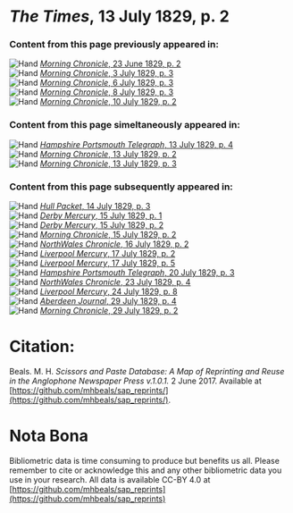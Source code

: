 # *The Times*, 13 July 1829, p. 2  
  
### Content from this page previously appeared in:  
![Hand](http://scissorsandpaste.net/wp-content/uploads/2017/06/smallhandpointer.png) [*Morning Chronicle*, 23 June 1829, p. 2](https://mhbeals.github.io/sap_html/Morning-Chronicle/Morning-Chronicle-23-June-1829-p-2)  
![Hand](http://scissorsandpaste.net/wp-content/uploads/2017/06/smallhandpointer.png) [*Morning Chronicle*, 3 July 1829, p. 3](https://mhbeals.github.io/sap_html/Morning-Chronicle/Morning-Chronicle-3-July-1829-p-3)  
![Hand](http://scissorsandpaste.net/wp-content/uploads/2017/06/smallhandpointer.png) [*Morning Chronicle*, 6 July 1829, p. 3](https://mhbeals.github.io/sap_html/Morning-Chronicle/Morning-Chronicle-6-July-1829-p-3)  
![Hand](http://scissorsandpaste.net/wp-content/uploads/2017/06/smallhandpointer.png) [*Morning Chronicle*, 8 July 1829, p. 3](https://mhbeals.github.io/sap_html/Morning-Chronicle/Morning-Chronicle-8-July-1829-p-3)  
![Hand](http://scissorsandpaste.net/wp-content/uploads/2017/06/smallhandpointer.png) [*Morning Chronicle*, 10 July 1829, p. 2](https://mhbeals.github.io/sap_html/Morning-Chronicle/Morning-Chronicle-10-July-1829-p-2)  
  
### Content from this page simeltaneously appeared in:  
![Hand](http://scissorsandpaste.net/wp-content/uploads/2017/06/smallhandpointer.png) [*Hampshire Portsmouth Telegraph*, 13 July 1829, p. 4](https://mhbeals.github.io/sap_html/Hampshire-Portsmouth-Telegraph/Hampshire-Portsmouth-Telegraph-13-July-1829-p-4)  
![Hand](http://scissorsandpaste.net/wp-content/uploads/2017/06/smallhandpointer.png) [*Morning Chronicle*, 13 July 1829, p. 2](https://mhbeals.github.io/sap_html/Morning-Chronicle/Morning-Chronicle-13-July-1829-p-2)  
![Hand](http://scissorsandpaste.net/wp-content/uploads/2017/06/smallhandpointer.png) [*Morning Chronicle*, 13 July 1829, p. 3](https://mhbeals.github.io/sap_html/Morning-Chronicle/Morning-Chronicle-13-July-1829-p-3)  
  
### Content from this page subsequently appeared in:  
![Hand](http://scissorsandpaste.net/wp-content/uploads/2017/06/smallhandpointer.png) [*Hull Packet*, 14 July 1829, p. 3](https://mhbeals.github.io/sap_html/Hull-Packet/Hull-Packet-14-July-1829-p-3)  
![Hand](http://scissorsandpaste.net/wp-content/uploads/2017/06/smallhandpointer.png) [*Derby Mercury*, 15 July 1829, p. 1](https://mhbeals.github.io/sap_html/Derby-Mercury/Derby-Mercury-15-July-1829-p-1)  
![Hand](http://scissorsandpaste.net/wp-content/uploads/2017/06/smallhandpointer.png) [*Derby Mercury*, 15 July 1829, p. 2](https://mhbeals.github.io/sap_html/Derby-Mercury/Derby-Mercury-15-July-1829-p-2)  
![Hand](http://scissorsandpaste.net/wp-content/uploads/2017/06/smallhandpointer.png) [*Morning Chronicle*, 15 July 1829, p. 2](https://mhbeals.github.io/sap_html/Morning-Chronicle/Morning-Chronicle-15-July-1829-p-2)  
![Hand](http://scissorsandpaste.net/wp-content/uploads/2017/06/smallhandpointer.png) [*NorthWales Chronicle*, 16 July 1829, p. 2](https://mhbeals.github.io/sap_html/NorthWales-Chronicle/NorthWales-Chronicle-16-July-1829-p-2)  
![Hand](http://scissorsandpaste.net/wp-content/uploads/2017/06/smallhandpointer.png) [*Liverpool Mercury*, 17 July 1829, p. 2](https://mhbeals.github.io/sap_html/Liverpool-Mercury/Liverpool-Mercury-17-July-1829-p-2)  
![Hand](http://scissorsandpaste.net/wp-content/uploads/2017/06/smallhandpointer.png) [*Liverpool Mercury*, 17 July 1829, p. 5](https://mhbeals.github.io/sap_html/Liverpool-Mercury/Liverpool-Mercury-17-July-1829-p-5)  
![Hand](http://scissorsandpaste.net/wp-content/uploads/2017/06/smallhandpointer.png) [*Hampshire Portsmouth Telegraph*, 20 July 1829, p. 3](https://mhbeals.github.io/sap_html/Hampshire-Portsmouth-Telegraph/Hampshire-Portsmouth-Telegraph-20-July-1829-p-3)  
![Hand](http://scissorsandpaste.net/wp-content/uploads/2017/06/smallhandpointer.png) [*NorthWales Chronicle*, 23 July 1829, p. 4](https://mhbeals.github.io/sap_html/NorthWales-Chronicle/NorthWales-Chronicle-23-July-1829-p-4)  
![Hand](http://scissorsandpaste.net/wp-content/uploads/2017/06/smallhandpointer.png) [*Liverpool Mercury*, 24 July 1829, p. 8](https://mhbeals.github.io/sap_html/Liverpool-Mercury/Liverpool-Mercury-24-July-1829-p-8)  
![Hand](http://scissorsandpaste.net/wp-content/uploads/2017/06/smallhandpointer.png) [*Aberdeen Journal*, 29 July 1829, p. 4](https://mhbeals.github.io/sap_html/Aberdeen-Journal/Aberdeen-Journal-29-July-1829-p-4)  
![Hand](http://scissorsandpaste.net/wp-content/uploads/2017/06/smallhandpointer.png) [*Morning Chronicle*, 29 July 1829, p. 2](https://mhbeals.github.io/sap_html/Morning-Chronicle/Morning-Chronicle-29-July-1829-p-2)  


# Citation: 

Beals. M. H. *Scissors and Paste Database: A Map of Reprinting and Reuse in the Anglophone Newspaper Press v.1.0.1.* 2 June 2017. Available at [https://github.com/mhbeals/sap_reprints/](https://github.com/mhbeals/sap_reprints/). 

# Nota Bona

Bibliometric data is time consuming to produce but benefits us all. Please remember to cite or acknowledge this and any other bibliometric data you use in your research. All data is available CC-BY 4.0 at [https://github.com/mhbeals/sap_reprints](https://github.com/mhbeals/sap_reprints)